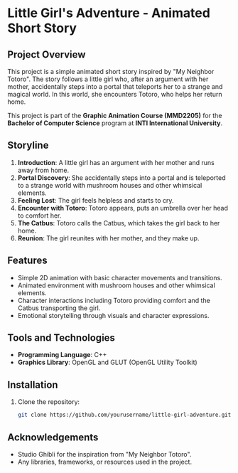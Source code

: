 # Little Girl's Adventure - Animated Short Story

## Project Overview
This project is a simple animated short story inspired by "My Neighbor Totoro". The story follows a little girl who, after an argument with her mother, accidentally steps into a portal that teleports her to a strange and magical world. In this world, she encounters Totoro, who helps her return home.

This project is part of the **Graphic Animation Course (MMD2205)** for the **Bachelor of Computer Science** program at **INTI International University**.

## Storyline
1. **Introduction**: A little girl has an argument with her mother and runs away from home.
2. **Portal Discovery**: She accidentally steps into a portal and is teleported to a strange world with mushroom houses and other whimsical elements.
3. **Feeling Lost**: The girl feels helpless and starts to cry.
4. **Encounter with Totoro**: Totoro appears, puts an umbrella over her head to comfort her.
5. **The Catbus**: Totoro calls the Catbus, which takes the girl back to her home.
6. **Reunion**: The girl reunites with her mother, and they make up.

## Features
- Simple 2D animation with basic character movements and transitions.
- Animated environment with mushroom houses and other whimsical elements.
- Character interactions including Totoro providing comfort and the Catbus transporting the girl.
- Emotional storytelling through visuals and character expressions.

## Tools and Technologies
- **Programming Language**: C++
- **Graphics Library**: OpenGL and GLUT (OpenGL Utility Toolkit)

## Installation
1. Clone the repository:
   ```bash
   git clone https://github.com/yourusername/little-girl-adventure.git

## Acknowledgements
- Studio Ghibli for the inspiration from "My Neighbor Totoro".
- Any libraries, frameworks, or resources used in the project.
